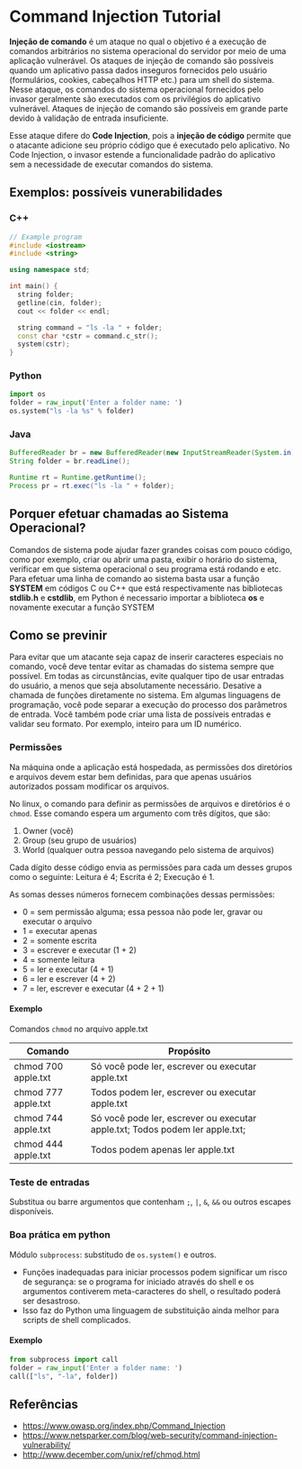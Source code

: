 # Command Injection Tutorial

**Injeção de comando** é um ataque no qual o objetivo é a execução de comandos arbitrários no sistema operacional do servidor por meio de uma aplicação vulnerável. Os ataques de injeção de comando são possíveis quando um aplicativo passa dados inseguros fornecidos pelo usuário (formulários, cookies, cabeçalhos HTTP etc.) para um shell do sistema. Nesse ataque, os comandos do sistema operacional fornecidos pelo invasor geralmente são executados com os privilégios do aplicativo vulnerável. Ataques de injeção de comando são possíveis em grande parte devido à validação de entrada insuficiente.

Esse ataque difere do **Code Injection**, pois a **injeção de código** permite que o atacante adicione seu próprio código que é executado pelo aplicativo. No Code Injection, o invasor estende a funcionalidade padrão do aplicativo sem a necessidade de executar comandos do sistema.

## Exemplos: possíveis vunerabilidades

### C++

```cpp
// Example program
#include <iostream>
#include <string>

using namespace std;

int main() {
  string folder;
  getline(cin, folder);
  cout << folder << endl;

  string command = "ls -la " + folder;
  const char *cstr = command.c_str();
  system(cstr);
}

```

### Python
```python
import os
folder = raw_input('Enter a folder name: ')
os.system("ls -la %s" % folder)
```

### Java
```java
BufferedReader br = new BufferedReader(new InputStreamReader(System.in));
String folder = br.readLine();

Runtime rt = Runtime.getRuntime();
Process pr = rt.exec("ls -la " + folder);
```
## Porquer efetuar chamadas ao Sistema Operacional? 

Comandos de sistema pode ajudar fazer grandes coisas com pouco código, como por exemplo, criar ou abrir uma pasta, exibir o horário do sistema, verificar em que sistema operacional o seu programa está rodando e etc. Para efetuar uma linha de comando ao sistema basta usar a função **SYSTEM** em códigos C ou C++ que está respectivamente nas bibliotecas **stdlib.h** e **cstdlib**, em Python é necessario importar a biblioteca **os** e novamente executar a função SYSTEM



## Como se previnir

Para evitar que um atacante seja capaz de inserir caracteres especiais no comando, você deve tentar evitar as chamadas do sistema sempre que possível. Em todas as circunstâncias, evite qualquer tipo de usar entradas do usuário, a menos que seja absolutamente necessário. Desative a chamada de funções diretamente no sistema. Em algumas linguagens de programação, você pode separar a execução do processo dos parâmetros de entrada. Você também pode criar uma lista de possíveis entradas e validar seu formato. Por exemplo, inteiro para um ID numérico.

### Permissões

Na máquina onde a aplicação está hospedada, as permissões dos diretórios e arquivos devem estar bem definidas, para que apenas usuários autorizados possam modificar os arquivos.

No linux, o comando para definir as permissões de arquivos e diretórios é o `chmod`. Esse comando espera um argumento com três dígitos, que são:

1. Owner (você)
2. Group (seu grupo de usuários)
3. World (qualquer outra pessoa navegando pelo sistema de arquivos)

Cada dígito desse código envia as permissões para cada um desses grupos como o seguinte: Leitura é 4; Escrita é 2; Execução é 1.

As somas desses números fornecem combinações dessas permissões:

- 0 = sem permissão alguma; essa pessoa não pode ler, gravar ou executar o arquivo
- 1 = executar apenas
- 2 = somente escrita
- 3 = escrever e executar (1 + 2)
- 4 = somente leitura
- 5 = ler e executar (4 + 1)
- 6 = ler e escrever (4 + 2)
- 7 = ler, escrever e executar (4 + 2 + 1)

#### Exemplo

Comandos `chmod` no arquivo apple.txt

| Comando             | Propósito                                                                    |
|---------------------|------------------------------------------------------------------------------|
| chmod 700 apple.txt | Só você pode ler, escrever ou executar apple.txt                             |
| chmod 777 apple.txt | Todos podem ler, escrever ou executar apple.txt                              |
| chmod 744 apple.txt | Só você pode ler, escrever ou executar apple.txt; Todos podem ler apple.txt; |
| chmod 444 apple.txt | Todos podem apenas ler apple.txt                                             |

### Teste de entradas

Substitua ou barre argumentos que contenham `;`, `|`, `&`, `&&` ou outros escapes disponíveis.

### Boa prática em python

Módulo `subprocess`: substitudo de `os.system()` e outros.
- Funções inadequadas para iniciar processos podem significar um risco de segurança: se o programa for iniciado através do shell e os argumentos contiverem meta-caracteres do shell, o resultado poderá ser desastroso.
- Isso faz do Python uma linguagem de substituição ainda melhor para scripts de shell complicados.

#### Exemplo

```python
from subprocess import call
folder = raw_input('Enter a folder name: ')
call(["ls", "-la", folder])
```

## Referências

- https://www.owasp.org/index.php/Command_Injection
- https://www.netsparker.com/blog/web-security/command-injection-vulnerability/
- http://www.december.com/unix/ref/chmod.html
